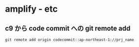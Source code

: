 
# amplify  -  etc


## c9 から code commit への git remote add

```
git remote add origin codecommit::ap-northeast-1://prj_name
```



